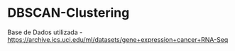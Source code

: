 # DBSCAN-Clustering  

Base de Dados utilizada - https://archive.ics.uci.edu/ml/datasets/gene+expression+cancer+RNA-Seq
